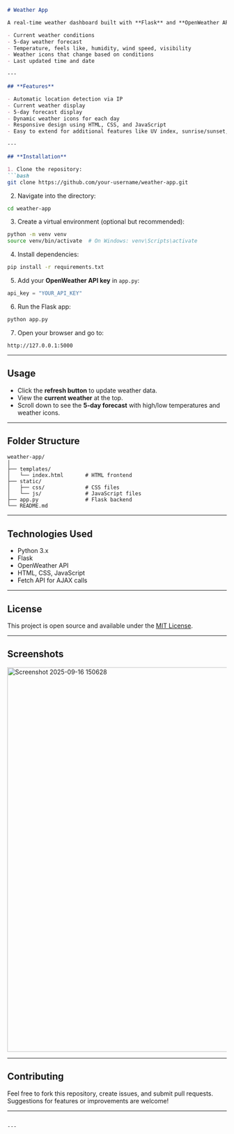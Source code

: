 ````markdown
# Weather App

A real-time weather dashboard built with **Flask** and **OpenWeather API**. This app automatically detects the user's location using their IP address and displays:

- Current weather conditions
- 5-day weather forecast
- Temperature, feels like, humidity, wind speed, visibility
- Weather icons that change based on conditions
- Last updated time and date

---

## **Features**

- Automatic location detection via IP
- Current weather display
- 5-day forecast display
- Dynamic weather icons for each day
- Responsive design using HTML, CSS, and JavaScript
- Easy to extend for additional features like UV index, sunrise/sunset, etc.

---

## **Installation**

1. Clone the repository:
```bash
git clone https://github.com/your-username/weather-app.git
````

2. Navigate into the directory:

```bash
cd weather-app
```

3. Create a virtual environment (optional but recommended):

```bash
python -m venv venv
source venv/bin/activate  # On Windows: venv\Scripts\activate
```

4. Install dependencies:

```bash
pip install -r requirements.txt
```

5. Add your **OpenWeather API key** in `app.py`:

```python
api_key = "YOUR_API_KEY"
```

6. Run the Flask app:

```bash
python app.py
```

7. Open your browser and go to:

```
http://127.0.0.1:5000
```

---

## **Usage**

* Click the **refresh button** to update weather data.
* View the **current weather** at the top.
* Scroll down to see the **5-day forecast** with high/low temperatures and weather icons.

---

## **Folder Structure**

```
weather-app/
│
├── templates/
│   └── index.html       # HTML frontend
├── static/
│   ├── css/             # CSS files
│   └── js/              # JavaScript files
├── app.py               # Flask backend
└── README.md
```

---

## **Technologies Used**

* Python 3.x
* Flask
* OpenWeather API
* HTML, CSS, JavaScript
* Fetch API for AJAX calls

---

## **License**

This project is open source and available under the [MIT License](LICENSE).

---

## **Screenshots**

<img width="1867" height="881" alt="Screenshot 2025-09-16 150628" src="https://github.com/user-attachments/assets/2e0804e6-5549-450c-a3dc-a503ed93cfe3" />


---

## **Contributing**

Feel free to fork this repository, create issues, and submit pull requests. Suggestions for features or improvements are welcome!

---

```

---

